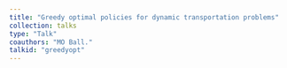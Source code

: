 ```yaml
---
title: "Greedy optimal policies for dynamic transportation problems"
collection: talks
type: "Talk"
coauthors: "MO Ball."
talkid: "greedyopt"
---
```

